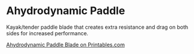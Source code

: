 # Ahydrodynamic Paddle

Kayak/tender paddle blade that creates extra resistance and drag on both sides for increased performance.

[Ahydrodynamic Paddle Blade on Printables.com](https://www.printables.com/model/455717-ahydrodynamic-paddle-blade)
